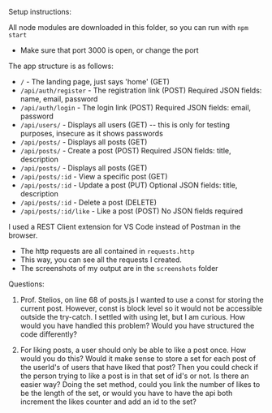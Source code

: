 Setup instructions:

All node modules are downloaded in this folder, so you can run with `npm start`
  * Make sure that port 3000 is open, or change the port

The app structure is as follows:
  * `/` - The landing page, just says 'home' (GET)
  * `/api/auth/register` - The registration link (POST)
        Required JSON fields: name, email, password
  * `/api/auth/login` - The login link (POST)
        Required JSON fields: email, password
  * `/api/users/` - Displays all users (GET) -- this is only for testing purposes, insecure as it shows passwords
  * `/api/posts/` - Displays all posts (GET)
  * `/api/posts/` - Create a post (POST)
        Required JSON fields: title, description
  * `/api/posts/` - Displays all posts (GET)
  * `/api/posts/:id` - View a specific post (GET)
  * `/api/posts/:id` - Update a post (PUT)
        Optional JSON fields: title, description
  * `/api/posts/:id` - Delete a post (DELETE)
  * `/api/posts/:id/like` - Like a post (POST)
        No JSON fields required

I used a REST Client extension for VS Code instead of Postman in the browser.
  * The http requests are all contained in `requests.http`
  * This way, you can see all the requests I created.
  * The screenshots of my output are in the `screenshots` folder

Questions:

1) Prof. Stelios, on line 68 of posts.js I wanted to use a const for storing the current post.
  However, const is block level so it would not be accessible outside the try-catch.
  I settled with using let, but I am curious. How would you have handled this problem?
  Would you have structured the code differently?

2) For liking posts, a user should only be able to like a post once.
  How would you do this? 
  Would it make sense to store a set for each post of the userId's of users that have liked that post?
  Then you could check if the person trying to like a post is in that set of id's or not.
  Is there an easier way?
  Doing the set method, could you link the number of likes to be the length of the set, or would you have to have the api both increment the likes counter and add an id to the set?

